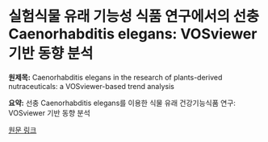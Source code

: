 # 실험식물 유래 기능성 식품 연구에서의 선충 Caenorhabditis elegans: VOSviewer 기반 동향 분석

**원제목:** Caenorhabditis elegans in the research of plants-derived nutraceuticals: a VOSviewer-based trend analysis

**요약:** 선충 Caenorhabditis elegans를 이용한 식물 유래 건강기능식품 연구: VOSviewer 기반 동향 분석

[원문 링크](https://scholar.google.com/scholar_url?url=https://www.cell.com/heliyon/fulltext/S2405-8440(25)01981-4&hl=ko&sa=X&d=4772059046151735483&ei=Gk53aNOnAZil6rQPp9P1iAI&scisig=AAZF9b_LuZk1kOvOymnI5PiNAWhU&oi=scholaralrt&hist=BNQUaiIAAAAJ:4393926343879867803:AAZF9b-nymL4ZNR6SET6mfwIDAS0&html=&pos=7&folt=kw-top)
